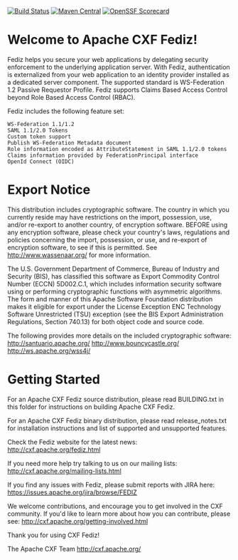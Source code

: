 [![Build Status](https://ci-builds.apache.org/job/CXF/job/CXF-Fediz/badge/icon?subject=Build)](https://ci-builds.apache.org/job/CXF/job/CXF-Fediz/)
[![Maven Central](https://maven-badges.herokuapp.com/maven-central/org.apache.cxf.fediz/fediz/badge.svg)](https://maven-badges.herokuapp.com/maven-central/org.apache.cxf.fediz/fediz)
[![OpenSSF Scorecard](https://api.securityscorecards.dev/projects/github.com/apache/cxf-fediz/badge)](https://api.securityscorecards.dev/projects/github.com/apache/cxf-fediz)

Welcome to Apache CXF Fediz!
============================
Fediz helps you secure your web applications by delegating security enforcement
to the underlying application server. With Fediz, authentication is externalized
from your web application to an identity provider installed as a dedicated server component.
The supported standard is WS-Federation 1.2 Passive Requestor Profile.
Fediz supports Claims Based Access Control beyond Role Based Access Control (RBAC).

Fediz includes the following feature set:

    WS-Federation 1.1/1.2
    SAML 1.1/2.0 Tokens
    Custom token support
    Publish WS-Federation Metadata document
    Role information encoded as AttributeStatement in SAML 1.1/2.0 tokens
    Claims information provided by FederationPrincipal interface
    OpenId Connect (OIDC)


Export Notice
============================
This distribution includes cryptographic software.  The country in 
which you currently reside may have restrictions on the import, 
possession, use, and/or re-export to another country, of 
encryption software.  BEFORE using any encryption software, please 
check your country's laws, regulations and policies concerning the
import, possession, or use, and re-export of encryption software, to 
see if this is permitted.  See <http://www.wassenaar.org/> for more
information.

The U.S. Government Department of Commerce, Bureau of Industry and
Security (BIS), has classified this software as Export Commodity 
Control Number (ECCN) 5D002.C.1, which includes information security
software using or performing cryptographic functions with asymmetric
algorithms.  The form and manner of this Apache Software Foundation
distribution makes it eligible for export under the License Exception
ENC Technology Software Unrestricted (TSU) exception (see the BIS 
Export Administration Regulations, Section 740.13) for both object 
code and source code.

The following provides more details on the included cryptographic
software:
   http://santuario.apache.org/
   http://www.bouncycastle.org/
   http://ws.apache.org/wss4j/



Getting Started
===============

For an Apache CXF Fediz source distribution, please read BUILDING.txt 
in this folder for instructions on building Apache CXF Fediz. 

For an Apache CXF Fediz binary distribution, please read release_notes.txt
for installation instructions and list of supported and unsupported 
features.

Check the Fediz website for the latest news:
http://cxf.apache.org/fediz.html

If you need more help try talking to us on our mailing lists:
http://cxf.apache.org/mailing-lists.html
 
If you find any issues with Fediz, please submit reports with JIRA here:
https://issues.apache.org/jira/browse/FEDIZ

We welcome contributions, and encourage you to get involved in the CXF
community. If you'd like to learn more about how you can contribute, please
see:
http://cxf.apache.org/getting-involved.html

Thank you for using CXF Fediz!

The Apache CXF Team
http://cxf.apache.org/
